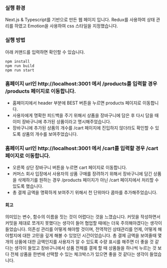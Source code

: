 ### 실행 환경
Next.js & Typescript를 기반으로 만든 웹 페이지 입니다.
Redux를 사용하여 상태 관리를 하였고 Emotion을 사용하여 css 스타일을 지정했습니다.

### 실행 방법
아래 커맨드를 입력하면 확인할 수 있습니다.
```
npm install
npm run build
npm run start
```

### 홈페이지 url인 http://localhost:3001 에서 /products를 입력할 경우 /products 페이지로 이동합니다.

- 홈페이지에서 header 부분에 BEST 버튼을 누르면 products 페이지로 이동합니다.
- 사용자에게 명확한 피드백을 주기 위해서 상품을 장바구니에 담은 후 다시 담을 때 이미 장바구니에 추가된 상품이라고 명시해주었습니다.
- 장바구니에 추가된 상품의 개수를 /cart 페이지에 진입하지 않더라도 확인할 수 있도록 상품의 개수를 보여주었습니다.

### 홈페이지 url인 http://localhost:3001 에서 /cart를 입력할 경우 /cart 페이지로 이동합니다.

- 오른쪽 상단 장바구니 버튼을 누르면 cart 페이지로 이동합니다.
- 커머스 회사 입장에서 사용자의 상품 구매를 장려하기 위해서 장바구니에 담긴 상품을 삭제하기를 원하는 경우 /products 페이지가 아닌 /cart 페이지에서 처리할 수 있도록 했습니다.
- 총 결제 금액을 명확하게 보여주기 위해서 천 단위마다 콤마를 추가해주었습니다.


#### 회고
의미있는 변수, 함수의 이름을 짓는 것이 어렵다는 것을 느꼈습니다. 커밋을 작성하면서 커밋을 제대로 쪼개지 못했다는 생각이 들어 협업할 때에는 더욱 주의해야겠다는 생각이 들었습니다. 의존성 관리를 어떻게 해야할 것이며, 전역적인 상태관리를 언제, 어떻게 해야할지에 대한 고민을 깊게 해볼 수 있었던 시간이었습니다.
총 결제 금액을 보여줄때 몇개의 상품에 대한 금액인지를 사용자가 알 수 있도록 수량 표시를 해주면 더 좋을 것 같다는 생각이 들었고 장바구니에서 상품 전체를 결제 할 때 상품들을 하나씩 누르는 것 보다 전체 상품을 한번에 선택할 수 있는 체크박스가 있으면 좋을 것 같다는 생각이 들었습니다.
